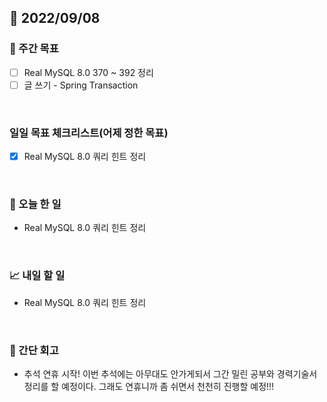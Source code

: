 ## 📅 2022/09/08


### 👏 주간 목표

- [ ] Real MySQL 8.0 370 ~ 392 정리
- [ ] 글 쓰기 - Spring Transaction

<br/>

### 일일 목표 체크리스트(어제 정한 목표)

- [x] Real MySQL 8.0 쿼리 힌트 정리

<br/>

### 💯 오늘 한 일

- Real MySQL 8.0 쿼리 힌트 정리

<br/>

### 📈 내일 할 일

- Real MySQL 8.0 쿼리 힌트 정리

<br/>

### 🤔 간단 회고

- 추석 연휴 시작! 이번 추석에는 아무대도 안가게되서 그간 밀린 공부와 경력기술서 정리를 할 예정이다.
그래도 연휴니까 좀 쉬면서 천천히 진행할 예정!!!